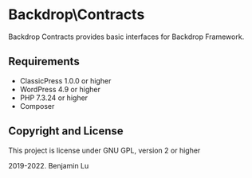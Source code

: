 # Backdrop\Contracts
Backdrop Contracts provides basic interfaces for Backdrop Framework.

## Requirements
* ClassicPress 1.0.0 or higher
* WordPress 4.9 or higher
* PHP 7.3.24 or higher
* Composer

## Copyright and License
This project is license under GNU GPL, version 2 or higher

2019-2022. Benjamin Lu


